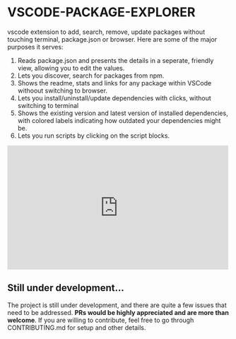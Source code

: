 # VSCODE-PACKAGE-EXPLORER
vscode extension to add, search, remove, update packages without touching terminal, package.json or browser.
Here are some of the major purposes it serves:
1. Reads package.json and presents the details in a seperate, friendly view, allowing you to edit the values.
2. Lets you discover, search for packages from npm.
3. Shows the readme, stats and links for any package within VSCode withoout switching to browser.
4. Lets you install/uninstall/update dependencies with clicks, without switching to terminal
5. Shows the existing version and latest version of installed dependencies, with colored labels indicating how outdated your dependencies might be.
6. Lets you run scripts by clicking on the script blocks.

<iframe width="500" height="281" src="https://www.youtube.com/embed/lzQSTkQHTY0" frameborder="0" allow="autoplay; encrypted-media" allowfullscreen></iframe>

## Still under development...
The project is still under development, and there are quite a few issues that need to be addressed. **PRs would be highly appreciated and are more than welcome**. If you are willing to contribute, feel free to go through CONTRIBUTING.md for setup and other details.
